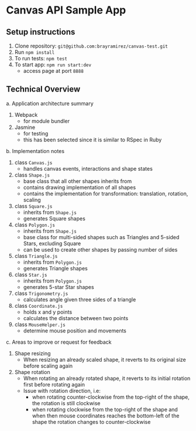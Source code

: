 # Canvas API Sample App

## Setup instructions
1. Clone repository: `git@github.com:brayramirez/canvas-test.git`
1. Run `npm install`
1. To run tests: `npm test`
1. To start app: `npm run start:dev`
   * access page at port `8888`

## Technical Overview
a. Application architecture summary
   1. Webpack
      * for module bundler
   1. Jasmine
      * for testing
      * this has been selected since it is similar to RSpec in Ruby
      
b. Implementation notes
   1. class `Canvas.js`
      * handles canvas events, interactions and shape states
   1. class `Shape.js`
      * base class that all other shapes inherits from
      * contains drawing implementation of all shapes
      * contains the implementation for transformation: translation, rotation, scaling
   1. class `Square.js`
      * inherits from `Shape.js`
      * generates Square shapes
   1. class `Polygon.js`
      * inherits from `Shape.js`
      * base class for multi-sided shapes such as Triangles and 5-sided Stars, excluding Square
      * can be used to create other shapes by passing number of sides
   1. class `Triangle.js`
      * inherits from `Polygon.js`
      * generates Triangle shapes
   1. class `Star.js`
      * inherits from `Polygon.js`
      * generates 5-star Star shapes
   1. class `Trigonometry.js`
      * calculates angle given three sides of a triangle
   1. class `Coordinate.js`
      * holds x and y points
      * calculates the distance between two points
   1. class `MouseHelper.js`
      * determine mouse position and movements
      
c. Areas to improve or request for feedback
   1. Shape resizing
      * When resizing an already scaled shape, it reverts to its original size before scaling again
   1. Shape rotation
      * When rotating an already rotated shape, it reverts to its initial rotation first before rotating again
      * Issue with rotation direction, i.e:
        * when rotating counter-clockwise from the top-right of the shape, the rotation is still clockwise
        * when rotating clockwise from the top-right of the shape and when then mouse coordinates reaches the bottom-left of the shape
          the rotation changes to counter-clockwise
